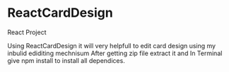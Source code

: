 # ReactCardDesign
React Project

Using ReactCardDesign it will very helpfull to edit card design using my inbulid ediditing mechnisum
After getting zip file extract it and In Terminal give npm install to install all dependices.


